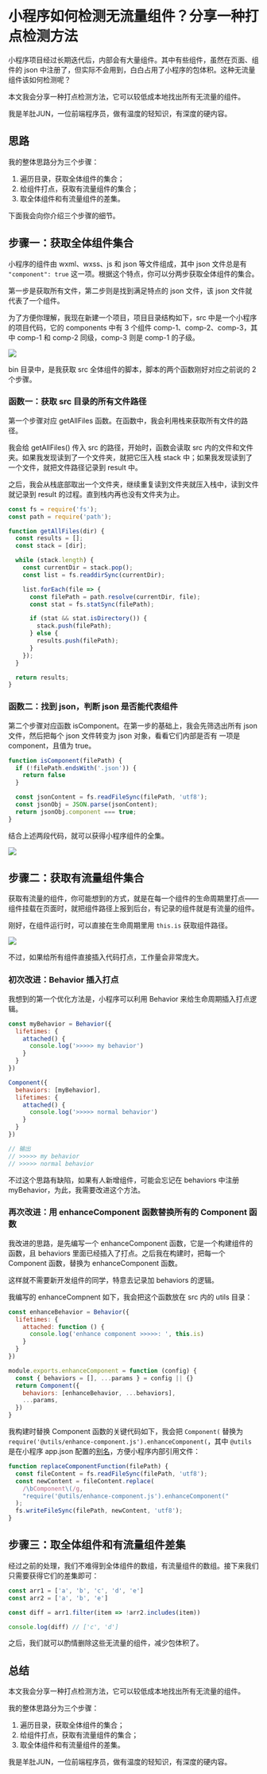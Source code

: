 # 小程序如何检测无流量组件？分享一种打点检测方法

小程序项目经过长期迭代后，内部会有大量组件。其中有些组件，虽然在页面、组件的 json 中注册了，但实际不会用到，白白占用了小程序的包体积。这种无流量组件该如何检测呢？

本文我会分享一种打点检测方法，它可以较低成本地找出所有无流量的组件。

我是羊肚JUN，一位前端程序员，做有温度的轻知识，有深度的硬内容。

## 思路

我的整体思路分为三个步骤：

1. 遍历目录，获取全体组件的集合；
2. 给组件打点，获取有流量组件的集合；
3. 取全体组件和有流量组件的差集。

下面我会向你介绍三个步骤的细节。

## 步骤一：获取全体组件集合

小程序的组件由 wxml、wxss、js 和 json 等文件组成，其中 json 文件总是有 `"component": true` 这一项。根据这个特点，你可以分两步获取全体组件的集合。

第一步是获取所有文件，第二步则是找到满足特点的 json 文件，该 json 文件就代表了一个组件。

为了方便你理解，我现在新建一个项目，项目目录结构如下，src 中是一个小程序的项目代码，它的 components 中有 3 个组件 comp-1、comp-2、comp-3，其中 comp-1 和 comp-2 同级，comp-3 则是 comp-1 的子级。

![](./img/get-all-files.png)

bin 目录中，是我获取 src 全体组件的脚本，脚本的两个函数刚好对应之前说的 2 个步骤。

### 函数一：获取 src 目录的所有文件路径

第一个步骤对应 getAllFiles 函数。在函数中，我会利用栈来获取所有文件的路径。

我会给 getAllFiles() 传入 src 的路径，开始时，函数会读取 src 内的文件和文件夹。如果我发现读到了一个文件夹，就把它压入栈 stack 中；如果我发现读到了一个文件，就把文件路径记录到 result 中。

之后，我会从栈底部取出一个文件夹，继续重复读到文件夹就压入栈中，读到文件就记录到 result 的过程。直到栈内再也没有文件夹为止。

```js
const fs = require('fs');
const path = require('path');

function getAllFiles(dir) {
  const results = [];
  const stack = [dir];

  while (stack.length) {
    const currentDir = stack.pop();
    const list = fs.readdirSync(currentDir);

    list.forEach(file => {
      const filePath = path.resolve(currentDir, file);
      const stat = fs.statSync(filePath);

      if (stat && stat.isDirectory()) {
        stack.push(filePath);
      } else {
        results.push(filePath);
      }
    });
  }

  return results;
}
```

### 函数二：找到 json，判断 json 是否能代表组件

第二个步骤对应函数 isComponent。在第一步的基础上，我会先筛选出所有 json 文件，然后把每个 json 文件转变为 json 对象，看看它们内部是否有 一项是 component，且值为 true。

```js
function isComponent(filePath) {
  if (!filePath.endsWith('.json')) {
    return false
  }

  const jsonContent = fs.readFileSync(filePath, 'utf8');
  const jsonObj = JSON.parse(jsonContent);
  return jsonObj.component === true;
}
```

结合上述两段代码，就可以获得小程序组件的全集。

![](./img/components.png)

## 步骤二：获取有流量组件集合

获取有流量的组件，你可能想到的方式，就是在每一个组件的生命周期里打点——组件挂载在页面时，就把组件路径上报到后台，有记录的组件就是有流量的组件。

刚好，在组件运行时，可以直接在生命周期里用 `this.is` 获取组件路径。

![](./img/this.is.png)

不过，如果给所有组件直接插入代码打点，工作量会非常庞大。

### 初次改进：Behavior 插入打点

我想到的第一个优化方法是，小程序可以利用 Behavior 来给生命周期插入打点逻辑。

```js
const myBehavior = Behavior({
  lifetimes: {
    attached() {
      console.log('>>>>> my behavior')
    }
  }
})

Component({
  behaviors: [myBehavior],
  lifetimes: {
    attached() {
      console.log('>>>>> normal behavior')
    }
  }
})

// 输出
// >>>>> my behavior
// >>>>> normal behavior
```

不过这个思路有缺陷，如果有人新增组件，可能会忘记在 behaviors 中注册 myBehavior，为此，我需要改进这个方法。

### 再次改进：用 enhanceComponent 函数替换所有的 Component 函数

我改进的思路，是先编写一个 enhanceComponent 函数，它是一个构建组件的函数，且 behaviors 里面已经插入了打点。之后我在构建时，把每一个 Component 函数，替换为 enhanceComponent 函数。

这样就不需要新开发组件的同学，特意去记录加 behaviors 的逻辑。

我编写的 enhanceCompnent 如下，我会把这个函数放在 src 内的 utils 目录：

```js
const enhanceBehavior = Behavior({
  lifetimes: {
    attached: function () {
      console.log('enhance component >>>>>: ', this.is)
    }
  }
})

module.exports.enhanceComponent = function (config) {
  const { behaviors = [], ...params } = config || {}
  return Component({
    behaviors: [enhanceBehavior, ...behaviors],
    ...params,
  })
}
```

我构建时替换 Component 函数的关键代码如下，我会把 `Component(` 替换为 `require('@utils/enhance-component.js').enhanceComponent(`，其中 `@utils` 是在小程序 app.json 配置的[别名](https://developers.weixin.qq.com/miniprogram/dev/reference/configuration/app.html#resolveAlias )，方便小程序内部引用文件：

```js
function replaceComponentFunction(filePath) {
  const fileContent = fs.readFileSync(filePath, 'utf8');
  const newContent = fileContent.replace(
    /\bComponent\(/g,
    "require('@utils/enhance-component.js').enhanceComponent("
  );
  fs.writeFileSync(filePath, newContent, 'utf8');
}
```

## 步骤三：取全体组件和有流量组件差集

经过之前的处理，我们不难得到全体组件的数组，有流量组件的数组。接下来我们只需要获得它们的差集即可：

```js
const arr1 = ['a', 'b', 'c', 'd', 'e']
const arr2 = ['a', 'b', 'e']

const diff = arr1.filter(item => !arr2.includes(item))

console.log(diff) // ['c', 'd']
```

之后，我们就可以酌情删除这些无流量的组件，减少包体积了。

## 总结

本文我会分享一种打点检测方法，它可以较低成本地找出所有无流量的组件。

我的整体思路分为三个步骤：

1. 遍历目录，获取全体组件的集合；
2. 给组件打点，获取有流量组件的集合；
3. 取全体组件和有流量组件的差集。

我是羊肚JUN，一位前端程序员，做有温度的轻知识，有深度的硬内容。